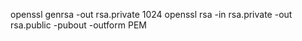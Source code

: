 openssl genrsa -out rsa.private 1024
openssl rsa -in rsa.private -out rsa.public -pubout -outform PEM